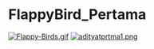# FlappyBird_Pertama

[![Flappy-Birds.gif](https://i.postimg.cc/xdTSrbBm/Flappy-Birds.gif)](https://postimg.cc/BjyzHtSZ)
[![adityatprtma1.png](https://i.postimg.cc/jdgHQVtr/adityatprtma1.png)](https://postimg.cc/kBSRqp2j)

